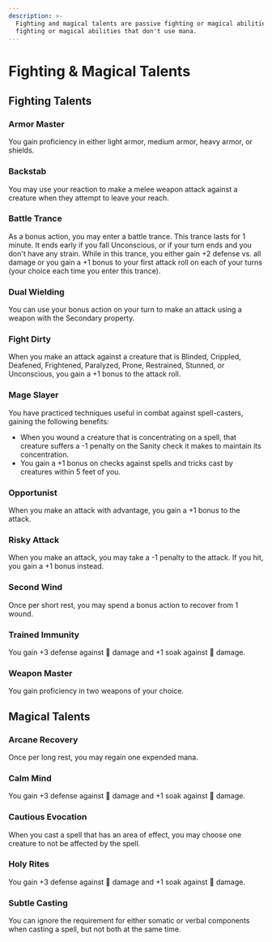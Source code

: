 ```yaml
---
description: >-
  Fighting and magical talents are passive fighting or magical abilities, or
  fighting or magical abilities that don't use mana.
---
```


# Fighting & Magical Talents

## Fighting Talents

### Armor Master

You gain proficiency in either light armor, medium armor, heavy armor, or shields.

### Backstab

You may use your reaction to make a melee weapon attack against a creature when they attempt to leave your reach.

### Battle Trance

As a bonus action, you may enter a battle trance. This trance lasts for 1 minute. It ends early if you fall Unconscious, or if your turn ends and you don't have any strain. While in this trance, you either gain +2 defense vs. all damage or you gain a +1 bonus to your first attack roll on each of your turns \(your choice each time you enter this trance\).

### Dual Wielding

You can use your bonus action on your turn to make an attack using a weapon with the Secondary property.

### Fight Dirty

When you make an attack against a creature that is Blinded, Crippled, Deafened, Frightened, Paralyzed, Prone, Restrained, Stunned, or Unconscious, you gain a +1 bonus to the attack roll.

### Mage Slayer

You have practiced techniques useful in combat against spell-casters, gaining the following benefits:

* When you wound a creature that is concentrating on a spell, that creature suffers a -1 penalty on the Sanity check it makes to maintain its concentration.
* You gain a +1 bonus on checks against spells and tricks cast by creatures within 5 feet of you.

### Opportunist

When you make an attack with advantage, you gain a +1 bonus to the attack.

### Risky Attack

When you make an attack, you may take a -1 penalty to the attack. If you hit, you gain a +1 bonus instead.

### Second Wind

Once per short rest, you may spend a bonus action to recover from 1 wound.

### Trained Immunity

You gain +3 defense against 🦠 damage and +1 soak against 🦠 damage.

### Weapon Master

You gain proficiency in two weapons of your choice.

## Magical Talents

### Arcane Recovery

Once per long rest, you may regain one expended mana.

### Calm Mind

You gain +3 defense against 🧠 damage and +1 soak against 🧠 damage.

### Cautious Evocation

When you cast a spell that has an area of effect, you may choose one creature to not be affected by the spell.

### Holy Rites

You gain +3 defense against 🌟 damage and +1 soak against 🌟 damage.

### Subtle Casting

You can ignore the requirement for either somatic or verbal components when casting a spell, but not both at the same time.

